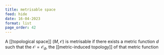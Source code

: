 ```yaml
---
title: metrisable space
feed: hide
date: 16-04-2023
format: list
page_order: 42
---
```



A [[topological space]] $(M, \mathcal O)$ is metrisable if there exists a metric function $d$ such that the $\mathcal O = \mathcal O_d$, the [[metric-induced topology]] of that metric function 